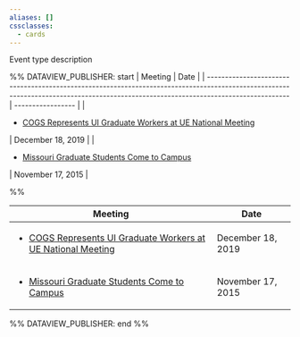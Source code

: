 ```yaml
---
aliases: []
cssclasses:
  - cards
---
```

Event type description 


%% DATAVIEW_PUBLISHER: start
| Meeting                                                                                                                                                                             | Date              |
| ----------------------------------------------------------------------------------------------------------------------------------------------------------------------------------- | ----------------- |
| <ul><li>[COGS Represents UI Graduate Workers at UE National Meeting](Admin/Categories/Events/2019.12.18%20COGS%20Represents%20UI%20Graduate%20Workers%20at%20UE%20National%20Meeting.md.md)</li></ul> | December 18, 2019 |
| <ul><li>[Missouri Graduate Students Come to Campus](Admin/Categories/Events/2015.11.17%20Missouri%20Graduate%20Students%20Come%20to%20Campus.md.md)</li></ul>                                   | November 17, 2015 |

%%

| Meeting                                                                                                                                                                             | Date              |
| ----------------------------------------------------------------------------------------------------------------------------------------------------------------------------------- | ----------------- |
| <ul><li>[COGS Represents UI Graduate Workers at UE National Meeting](../Admin/Categories/Events/2019.12.18%20COGS%20Represents%20UI%20Graduate%20Workers%20at%20UE%20National%20Meeting.md)</li></ul> | December 18, 2019 |
| <ul><li>[Missouri Graduate Students Come to Campus](../Admin/Categories/Events/2015.11.17%20Missouri%20Graduate%20Students%20Come%20to%20Campus.md)</li></ul>                                   | November 17, 2015 |

%% DATAVIEW_PUBLISHER: end %%